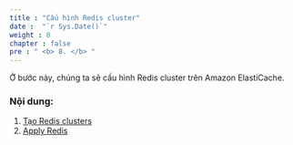 ```yaml
---
title : "Cấu hình Redis cluster"
date :  "`r Sys.Date()`" 
weight : 8
chapter : false
pre : " <b> 8. </b> "
---
```



Ở bước này, chúng ta sẽ cấu hình Redis cluster trên Amazon ElastiCache.

### Nội dung:
  1. [Tạo Redis clusters](./8.1-createcluster)
  2. [Apply Redis](./8.2-applyRedis/)
